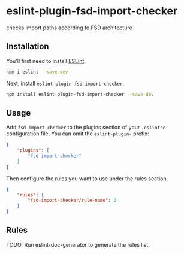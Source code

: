 # eslint-plugin-fsd-import-checker

checks import paths according to FSD architecture

## Installation

You'll first need to install [ESLint](https://eslint.org/):

```sh
npm i eslint --save-dev
```

Next, install `eslint-plugin-fsd-import-checker`:

```sh
npm install eslint-plugin-fsd-import-checker --save-dev
```

## Usage

Add `fsd-import-checker` to the plugins section of your `.eslintrc` configuration file. You can omit the `eslint-plugin-` prefix:

```json
{
    "plugins": [
        "fsd-import-checker"
    ]
}
```


Then configure the rules you want to use under the rules section.

```json
{
    "rules": {
        "fsd-import-checker/rule-name": 2
    }
}
```

## Rules

<!-- begin auto-generated rules list -->
TODO: Run eslint-doc-generator to generate the rules list.
<!-- end auto-generated rules list -->


